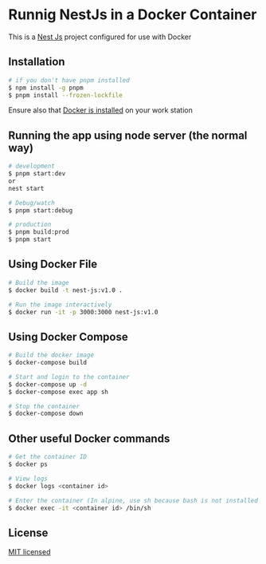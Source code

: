 # Runnig NestJs in a Docker Container

This is a [Nest Js](https://github.com/nestjs/nest) project configured for use with Docker

## Installation

```bash
# if you don't have pnpm installed
$ npm install -g pnpm
$ pnpm install --frozen-lockfile
```

Ensure also that [Docker is installed](https://docs.docker.com/engine/install) on your work station

## Running the app using node server (the normal way)

```bash
# development
$ pnpm start:dev
or
nest start

# Debug/watch
$ pnpm start:debug

# production
$ pnpm build:prod
$ pnpm start
```

## Using Docker File

```sh
# Build the image
$ docker build -t nest-js:v1.0 .

# Run the image interactively
$ docker run -it -p 3000:3000 nest-js:v1.0
```

## Using Docker Compose

```sh
# Build the docker image
$ docker-compose build

# Start and login to the container
$ docker-compose up -d
$ docker-compose exec app sh

# Stop the container
$ docker-compose down
```

## Other useful Docker commands

```sh
# Get the container ID
$ docker ps

# View logs
$ docker logs <container id>

# Enter the container (In alpine, use sh because bash is not installed by default)
$ docker exec -it <container id> /bin/sh
```

## License

[MIT licensed](LICENSE)
